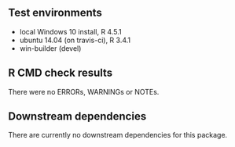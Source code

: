 ## Test environments
* local Windows 10 install, R 4.5.1
* ubuntu 14.04 (on travis-ci), R 3.4.1
* win-builder (devel)

## R CMD check results
There were no ERRORs, WARNINGs or NOTEs.

## Downstream dependencies
There are currently no downstream dependencies for this package.
